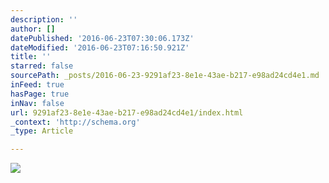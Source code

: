 ```yaml
---
description: ''
author: []
datePublished: '2016-06-23T07:30:06.173Z'
dateModified: '2016-06-23T07:16:50.921Z'
title: ''
starred: false
sourcePath: _posts/2016-06-23-9291af23-8e1e-43ae-b217-e98ad24cd4e1.md
inFeed: true
hasPage: true
inNav: false
url: 9291af23-8e1e-43ae-b217-e98ad24cd4e1/index.html
_context: 'http://schema.org'
_type: Article

---
```

![](https://the-grid-user-content.s3-us-west-2.amazonaws.com/69e183ac-b1a9-4a69-94cd-4403dbcb5aa2.jpg)